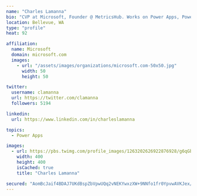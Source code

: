 ```yaml
---
name: "Charles Lamanna"
bio: "CVP at Microsoft, Founder @ MetricsHub. Works on Power Apps, Power Automate, Power Virtual Agent, Common Data Service and Dynamics 365."
location: Bellevue, WA
type: "profile"
heat: 92

affiliation:
  name: Microsoft
  domain: microsoft.com
  images:
    - url: "/assets/images/organizations/microsoft.com-50x50.jpg"
      width: 50
      height: 50

twitter:
  username: clamanna
  url: https://twitter.com/clamanna
  followers: 5194

linkedin:
  url: https://www.linkedin.com/in/charleslamanna

topics:
  - Power Apps

images:
  - url: https://pbs.twimg.com/profile_images/1263202626922876928/g6qGbHZ-_400x400.jpg
    width: 400
    height: 400
    isCached: true
    title: "Charles Lamanna"

secured: "AomBcJaif4BDAJ7UKdBspZbVpwUQq2vNEKYwxzXW+9NNfo1fr0YpvwAVKJex/PJEC+KBu0hp1Kj5rMec2Oh08cz05Filq98iOWxcoJCw/TNZkziUCvmf/QkgxIaHCCZSzyoR+NJ9nNIqk7YJbJocb2LQt1wwIX1/+7SRFKBt6FsdYZqZrxTW/4xqYanKPK9YVdSQz05wu1gJvdD5J9dMy5EKr81Zw2p4xkAZdJieQJusjwxNT3/BjATMu9bOs9JL1dCDqsfi6ISK6sdHIPmnyr7e7nRL4TyXMMODzoa6h3lrQkaszS32UulBC7+4xlwCzZLH/YlVhJBrr05vOsaccaD3bkM2rWI4zR0Q87hqW23Cof6GBjgt/54apfQx5mmR4FZJ191TACOCTnDHwdCNeNaqRtTHiVrvhDEPcss6hZw=;5ZUh4DWgyadiAZa5mhBoGg=="
---
```


